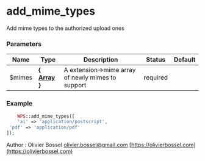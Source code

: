# add_mime_types

Add mime types to the authorized upload ones



### Parameters
Name  |  Type  |  Description  |  Status  |  Default
------------  |  ------------  |  ------------  |  ------------  |  ------------
$mimes  |  **{ [Array](http://php.net/manual/en/language.types.array.php) }**  |  A extension->mime array of newly mimes to support  |  required  |

### Example
```php
	WPS::add_mime_types([
	'ai' => 'application/postscript',
 'pdf' => 'application/pdf'
]);
```
Author : Olivier Bossel [olivier.bossel@gmail.com](mailto:olivier.bossel@gmail.com) [https://olivierbossel.com](https://olivierbossel.com)